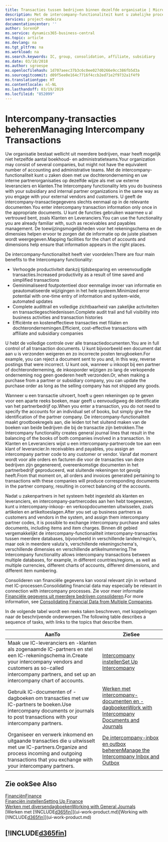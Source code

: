```yaml
---
title: Transacties tussen bedrijven binnen dezelfde organisatie | Microsoft Docs
description: Met de intercompany-functionaliteit kunt u zakelijke processen en transacties tussen bedrijven binnen dezelfde organisatie vereenvoudigen.
services: project-madeira
documentationcenter: ''
author: SorenGP
ms.service: dynamics365-business-central
ms.topic: article
ms.devlang: na
ms.tgt_pltfrm: na
ms.workload: na
ms.search.keywords: IC, group, consolidation, affiliate, subsidiary
ms.date: 03/18/2018
ms.author: sgroespe
ms.openlocfilehash: 1d707aeec37b3c6c0ee027d0266e9cc386fb5d3a
ms.sourcegitcommit: d09f5ee0e164c7716f4ccb2ed71e2f9732a1f4f9
ms.translationtype: HT
ms.contentlocale: nl-NL
ms.lasthandoff: 03/19/2019
ms.locfileid: "852099"
---
```

# <a name="managing-intercompany-transactions"></a><span data-ttu-id="c46e7-103">Intercompany-transacties beheren</span><span class="sxs-lookup"><span data-stu-id="c46e7-103">Managing Intercompany Transactions</span></span>
<span data-ttu-id="c46e7-104">Uw organisatie bestaat wellicht uit meerdere bedrijven, maar heeft mogelijk niet hetzelfde aantal boekhoud- en administratieteams.</span><span class="sxs-lookup"><span data-stu-id="c46e7-104">Your organization may consist of several companies, but might not have the equivalent number of accounting and administrative teams.</span></span> <span data-ttu-id="c46e7-105">Met de intercompany-functionaliteit kunt u zaken doen met uw dochteronderneming en uw interne partnerorganisaties op dezelfde wijze als met uw externe leveranciers en klanten.</span><span class="sxs-lookup"><span data-stu-id="c46e7-105">The Intercompany functionality lets you do business with your subsidiary and internal partner organizations in the same way as you engage with your external vendors and customers.</span></span> <span data-ttu-id="c46e7-106">U geeft de intercompany-transactiegegevens slechts eenmaal op in de relevante documenten.</span><span class="sxs-lookup"><span data-stu-id="c46e7-106">You enter intercompany transaction information only once in the appropriate documents.</span></span> <span data-ttu-id="c46e7-107">U kunt de functies gebruiken waarmee u al vertrouwd bent, zoals Klanten en Leveranciers.</span><span class="sxs-lookup"><span data-stu-id="c46e7-107">You can use the functionality you are already familiar with, such as receivables and payables management.</span></span> <span data-ttu-id="c46e7-108">De toewijzingsmogelijkheden voor het rekeningschema en de dimensies helpen ervoor te zorgen dat de informatie op de juiste plaatsen wordt weergegeven.</span><span class="sxs-lookup"><span data-stu-id="c46e7-108">Mapping facilities for the chart of accounts and dimensions help ensure that information appears in the right places.</span></span>  

<span data-ttu-id="c46e7-109">De intercompany-functionaliteit heeft vier voordelen:</span><span class="sxs-lookup"><span data-stu-id="c46e7-109">There are four main benefits to the Intercompany functionality:</span></span>  

- <span data-ttu-id="c46e7-110">Verhoogde productiviteit dankzij tijdsbesparing en vereenvoudigde transacties.</span><span class="sxs-lookup"><span data-stu-id="c46e7-110">Increased productivity as a result of time saved and simplified transactions</span></span>  
- <span data-ttu-id="c46e7-111">Geminimaliseerd foutpotentieel door eenmalige invoer van informatie en geautomatiseerde wijzigingen in het hele systeem.</span><span class="sxs-lookup"><span data-stu-id="c46e7-111">Minimized error potential with one-time entry of information and system-wide, automated updates</span></span>  
- <span data-ttu-id="c46e7-112">Complete audittrail en volledige zichtbaarheid van zakelijke activiteiten en transactiegeschiedenissen.</span><span class="sxs-lookup"><span data-stu-id="c46e7-112">Complete audit trail and full visibility into business activities and transaction histories</span></span>  
- <span data-ttu-id="c46e7-113">Efficiënte en kosteneffectieve transacties met filialen en dochterondernemingen.</span><span class="sxs-lookup"><span data-stu-id="c46e7-113">Efficient, cost-effective transactions with affiliate and subsidiary companies</span></span>  

<span data-ttu-id="c46e7-114">U hebt de volledige controle over alle transactiedocumenten.</span><span class="sxs-lookup"><span data-stu-id="c46e7-114">You are in full control of all transaction documents.</span></span> <span data-ttu-id="c46e7-115">U kunt bijvoorbeeld een document dat aan u is verzonden weigeren en zo incorrecte posten terugboeken.</span><span class="sxs-lookup"><span data-stu-id="c46e7-115">For example, you can reject a document sent to you and, in this way, reverse postings that were incorrect.</span></span> <span data-ttu-id="c46e7-116">U kunt ook, wanneer u inkoopt bij een partner of dochteronderneming, de inkooporder wijzigen zo lang de verkopende onderneming nog geen goederen heeft verzonden.</span><span class="sxs-lookup"><span data-stu-id="c46e7-116">Or, when making a purchase from a partner or subsidiary company, you can update the purchase order as long as the selling company has not shipped any goods.</span></span>  

<span data-ttu-id="c46e7-117">Wanneer u een transactie uitvoert, hoeft u geen rekeningen op te geven voor een aparte reeks boeken, maar geeft u eenvoudigweg de identificatie van het partnerbedrijf op.</span><span class="sxs-lookup"><span data-stu-id="c46e7-117">When you enter a transaction, you do not need to specify the accounts for an individual set of books, but simply give the identification of the partner company.</span></span> <span data-ttu-id="c46e7-118">De intercompany-functionaliteit maakt grootboekregels aan, die leiden tot het sluitend maken van de boeken van beide bedrijven die bij de transactie zijn betrokken.</span><span class="sxs-lookup"><span data-stu-id="c46e7-118">The Intercompany functionality creates general journal lines that result in the balancing of the books of both companies involved in a transaction.</span></span> <span data-ttu-id="c46e7-119">In Klanten en Leveranciers wijst u een intercompany-partnercode toe aan een klant of leverancier.</span><span class="sxs-lookup"><span data-stu-id="c46e7-119">In receivables and payables, you assign an intercompany partner code to any customer or vendor.</span></span> <span data-ttu-id="c46e7-120">Vanaf dat moment wordt voor alle orders en facturen die voor de transacties van deze bedrijven zijn gegenereerd, overeenkomstige documenten in het partnerbedrijf geproduceerd, wat sluitende rekeningen tot gevolg heeft.</span><span class="sxs-lookup"><span data-stu-id="c46e7-120">From that moment on, all orders and invoices generated pertaining to transactions with these companies will produce corresponding documents in the partner company, resulting in correct balancing of the accounts.</span></span>  

 <span data-ttu-id="c46e7-121">Nadat u zakenpartners in het systeem hebt ingesteld als klanten en leveranciers, en intercompany-partnercodes aan hen hebt toegewezen, kunt u intercompany-inkoop- en verkoopdocumenten uitwisselen, zoals artikelen en artikeltoeslagen.</span><span class="sxs-lookup"><span data-stu-id="c46e7-121">After you set up business partners as customers and vendors in the system, and assign them intercompany partner codes, it is possible to exchange intercompany purchase and sales documents, including items and item charges.</span></span> <span data-ttu-id="c46e7-122">Binnen dit gebied vergemakkelijkt de intercompany-functionaliteit intercompany-transacties tussen meerdere databases, bijvoorbeeld in verschillende landen/regio's, maar ook in meerdere valuta's, verschillende rekeningschema's, verschillende dimensies en verschillende artikelnummering.</span><span class="sxs-lookup"><span data-stu-id="c46e7-122">The Intercompany functionality allows intercompany transactions between multiple databases, for example, in different countries/regions, as well as multiple currencies, different charts of accounts, different dimensions, and different item numbering.</span></span>  

<span data-ttu-id="c46e7-123">Consolideren van financiële gegevens kan vooral relevant zijn in verband met IC-processen.</span><span class="sxs-lookup"><span data-stu-id="c46e7-123">Consolidating financial data may especially be relevant in connection with intercompany processes.</span></span> <span data-ttu-id="c46e7-124">Zie voor meer informatie [Financiële gegevens uit meerdere bedrijven consolideren](finance-consolidated-company-reporting.md).</span><span class="sxs-lookup"><span data-stu-id="c46e7-124">For more information, see [Consolidating Financial Data from Multiple Companies](finance-consolidated-company-reporting.md).</span></span>

<span data-ttu-id="c46e7-125">In de volgende tabel wordt een reeks taken beschreven, met koppelingen naar de beschrijvende onderwerpen.</span><span class="sxs-lookup"><span data-stu-id="c46e7-125">The following table describes a sequence of tasks, with links to the topics that describe them.</span></span>

 |<span data-ttu-id="c46e7-126">Aan</span><span class="sxs-lookup"><span data-stu-id="c46e7-126">To</span></span> |<span data-ttu-id="c46e7-127">Zie</span><span class="sxs-lookup"><span data-stu-id="c46e7-127">See</span></span>|
 |---|---|
 |<span data-ttu-id="c46e7-128">Maak uw IC-leveranciers en -klanten als zogenaamde IC-partners en stel een IC-rekeningschema in.</span><span class="sxs-lookup"><span data-stu-id="c46e7-128">Create your intercompany vendors and customers as so-called intercompany partners, and set up an intercompany chart of accounts.</span></span>|[<span data-ttu-id="c46e7-129">Intercompany instellen</span><span class="sxs-lookup"><span data-stu-id="c46e7-129">Set Up Intercompany</span></span>](intercompany-how-setup.md)|
 |<span data-ttu-id="c46e7-130">Gebruik IC-documenten of -dagboeken om transacties met uw IC-partners te boeken.</span><span class="sxs-lookup"><span data-stu-id="c46e7-130">Use intercompany documents or journals to post transactions with your intercompany partners.</span></span>|[<span data-ttu-id="c46e7-131">Werken met intercompany-documenten en -dagboeken</span><span class="sxs-lookup"><span data-stu-id="c46e7-131">Work with Intercompany Documents and Journals</span></span>](intercompany-how-work-documents-journals.md)|
 |<span data-ttu-id="c46e7-132">Organiseer en verwerk inkomend en uitgaande transacties die u uitwisselt met uw IC-partners.</span><span class="sxs-lookup"><span data-stu-id="c46e7-132">Organize and process incoming and outgoing transactions that you exchange with your intercompany partners.</span></span>|[<span data-ttu-id="c46e7-133">De intercompany-inbox en outbox beheren</span><span class="sxs-lookup"><span data-stu-id="c46e7-133">Manage the Intercompany Inbox and Outbox</span></span>](intercompany-how-manage-intercompany-inbox.md)|

## <a name="see-also"></a><span data-ttu-id="c46e7-134">Zie ook</span><span class="sxs-lookup"><span data-stu-id="c46e7-134">See Also</span></span>
[<span data-ttu-id="c46e7-135">Financiën</span><span class="sxs-lookup"><span data-stu-id="c46e7-135">Finance</span></span>](finance.md)  
[<span data-ttu-id="c46e7-136">Financiën instellen</span><span class="sxs-lookup"><span data-stu-id="c46e7-136">Setting Up Finance</span></span>](finance-setup-finance.md)  
[<span data-ttu-id="c46e7-137">Werken met diversendagboeken</span><span class="sxs-lookup"><span data-stu-id="c46e7-137">Working with General Journals</span></span>](ui-work-general-journals.md)  
<span data-ttu-id="c46e7-138">[Werken met [!INCLUDE[d365fin](includes/d365fin_md.md)]](ui-work-product.md)</span><span class="sxs-lookup"><span data-stu-id="c46e7-138">[Working with [!INCLUDE[d365fin](includes/d365fin_md.md)]](ui-work-product.md)</span></span>

## [!INCLUDE[d365fin](includes/free_trial_md.md)]  
